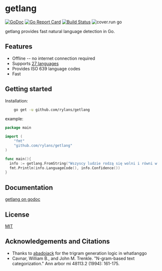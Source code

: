 # getlang

[![GoDoc](https://godoc.org/github.com/rylans/getlang?status.svg)](https://godoc.org/github.com/rylans/getlang) [![Go Report Card](https://goreportcard.com/badge/github.com/rylans/getlang)](https://goreportcard.com/report/github.com/rylans/getlang) [![Build Status](https://travis-ci.org/rylans/getlang.svg?branch=master)](https://travis-ci.org/rylans/getlang) ![cover.run go](https://cover.run/go/github.com/rylans/getlang.svg?tag=golang-1.10)

getlang provides fast natural language detection in Go.

## Features

* Offline -- no internet connection required
* Supports [27 languages](https://github.com/rylans/getlang/blob/master/LANGUAGES.md)
* Provides ISO 639 language codes
* Fast

## Getting started

Installation:
```sh
    go get -u github.com/rylans/getlang
```

example:
```go
package main

import (
	"fmt"
	"github.com/rylans/getlang"
)

func main(){
  info := getlang.FromString("Wszyscy ludzie rodzą się wolni i równi w swojej godności i prawach")
  fmt.Println(info.LanguageCode(), info.Confidence())
}
```

## Documentation
[getlang on godoc](https://godoc.org/github.com/rylans/getlang)

## License
[MIT](https://github.com/rylans/getlang/blob/master/LICENSE)

## Acknowledgements and Citations
* Thanks to [abadojack](https://github.com/abadojack) for the trigram generation logic in whatlanggo
* Cavnar, William B., and John M. Trenkle. "N-gram-based text categorization." Ann arbor mi 48113.2 (1994): 161-175.

